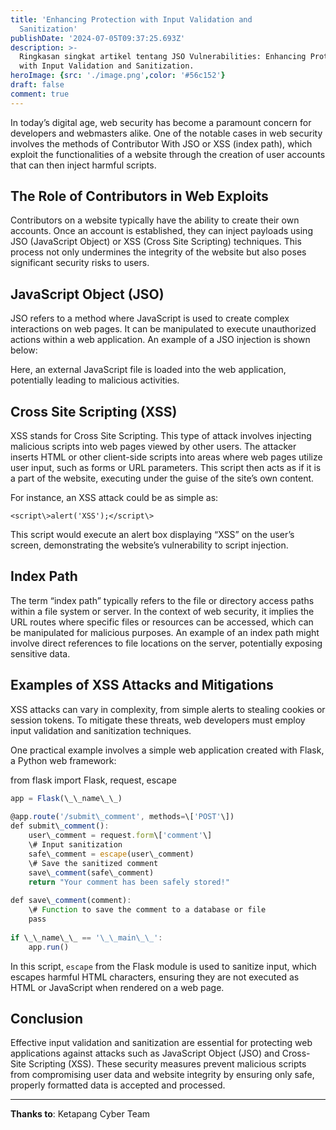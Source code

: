 ```yaml
---
title: 'Enhancing Protection with Input Validation and
  Sanitization'
publishDate: '2024-07-05T09:37:25.693Z'
description: >-
  Ringkasan singkat artikel tentang JSO Vulnerabilities: Enhancing Protection
  with Input Validation and Sanitization.
heroImage: {src: './image.png',color: '#56c152'}
draft: false
comment: true
---
```


In today’s digital age, web security has become a paramount concern for developers and webmasters alike. One of the notable cases in web security involves the methods of Contributor With JSO or XSS (index path), which exploit the functionalities of a website through the creation of user accounts that can then inject harmful scripts.

## The Role of Contributors in Web Exploits

Contributors on a website typically have the ability to create their own accounts. Once an account is established, they can inject payloads using JSO (JavaScript Object) or XSS (Cross Site Scripting) techniques. This process not only undermines the integrity of the website but also poses significant security risks to users.

## JavaScript Object (JSO)

JSO refers to a method where JavaScript is used to create complex interactions on web pages. It can be manipulated to execute unauthorized actions within a web application. An example of a JSO injection is shown below:


Here, an external JavaScript file is loaded into the web application, potentially leading to malicious activities.

## Cross Site Scripting (XSS)

XSS stands for Cross Site Scripting. This type of attack involves injecting malicious scripts into web pages viewed by other users. The attacker inserts HTML or other client-side scripts into areas where web pages utilize user input, such as forms or URL parameters. This script then acts as if it is a part of the website, executing under the guise of the site’s own content.

For instance, an XSS attack could be as simple as:

`<script\>alert('XSS');</script\>`

This script would execute an alert box displaying “XSS” on the user’s screen, demonstrating the website’s vulnerability to script injection.

## Index Path

The term “index path” typically refers to the file or directory access paths within a file system or server. In the context of web security, it implies the URL routes where specific files or resources can be accessed, which can be manipulated for malicious purposes. An example of an index path might involve direct references to file locations on the server, potentially exposing sensitive data.

## Examples of XSS Attacks and Mitigations

XSS attacks can vary in complexity, from simple alerts to stealing cookies or session tokens. To mitigate these threats, web developers must employ input validation and sanitization techniques.

One practical example involves a simple web application created with Flask, a Python web framework:

from flask import Flask, request, escape  

``` js 
app = Flask(\_\_name\_\_)  
  
@app.route('/submit\_comment', methods=\['POST'\])  
def submit\_comment():  
    user\_comment = request.form\['comment'\]  
    \# Input sanitization  
    safe\_comment = escape(user\_comment)  
    \# Save the sanitized comment  
    save\_comment(safe\_comment)  
    return "Your comment has been safely stored!"  
  
def save\_comment(comment):  
    \# Function to save the comment to a database or file  
    pass  
  
if \_\_name\_\_ == '\_\_main\_\_':  
    app.run()
```

In this script, `escape` from the Flask module is used to sanitize input, which escapes harmful HTML characters, ensuring they are not executed as HTML or JavaScript when rendered on a web page.

## Conclusion

Effective input validation and sanitization are essential for protecting web applications against attacks such as JavaScript Object (JSO) and Cross-Site Scripting (XSS). These security measures prevent malicious scripts from compromising user data and website integrity by ensuring only safe, properly formatted data is accepted and processed.

* * *

**Thanks to**: Ketapang Cyber Team
